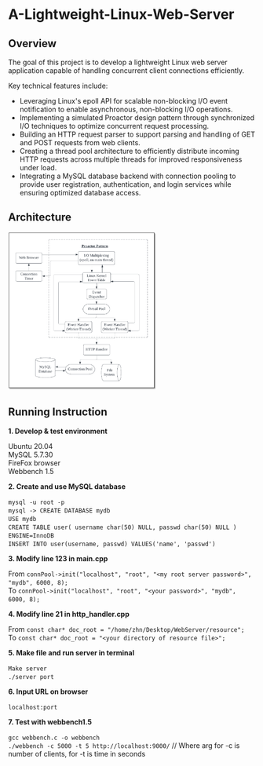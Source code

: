 # A-Lightweight-Linux-Web-Server
## Overview
The goal of this project is to develop a lightweight Linux web server application capable of handling concurrent client connections efficiently.

Key technical features include:

- Leveraging Linux's epoll API for scalable non-blocking I/O event notification to enable asynchronous, non-blocking I/O operations.
- Implementing a simulated Proactor design pattern through synchronized I/O techniques to optimize concurrent request processing.
- Building an HTTP request parser to support parsing and handling of GET and POST requests from web clients.
- Creating a thread pool architecture to efficiently distribute incoming HTTP requests across multiple threads for improved responsiveness under load.
- Integrating a MySQL database backend with connection pooling to provide user registration, authentication, and login services while ensuring optimized database access.

## Architecture
<img src="images/f1_architecture.png" style="width: 60%;" />

## Running Instruction
**1. Develop & test environment**  
  
Ubuntu 20.04  
MySQL 5.7.30  
FireFox browser  
Webbench 1.5  
  
**2. Create and use MySQL database**  
  
`mysql -u root -p`   
`mysql -> CREATE DATABASE mydb`  
`USE mydb`  
`CREATE TABLE user( username char(50) NULL, passwd char(50) NULL ) ENGINE=InnoDB`  
`INSERT INTO user(username, passwd) VALUES('name', 'passwd')`  
  
**3. Modify line 123 in main.cpp**  
  
From `connPool->init("localhost", "root", "<my root server password>", "mydb", 6000, 8);`  
To `connPool->init("localhost", "root", "<your password>", "mydb", 6000, 8);`   
  
**4. Modify line 21 in http_handler.cpp**  
  
From `const char* doc_root = "/home/zhn/Desktop/WebServer/resource";`  
To  `const char* doc_root = "<your directory of resource file>";`  
  
**5. Make file and run server in terminal**  
  
`Make server`  
`./server port`  
  
**6. Input URL on browser**  
  
`localhost:port`  
  
**7. Test with webbench1.5**  
  
`gcc webbench.c -o webbench`  
`./webbench -c 5000 -t 5 http://localhost:9000/` // Where arg for -c is number of clients, for -t is time in seconds  
